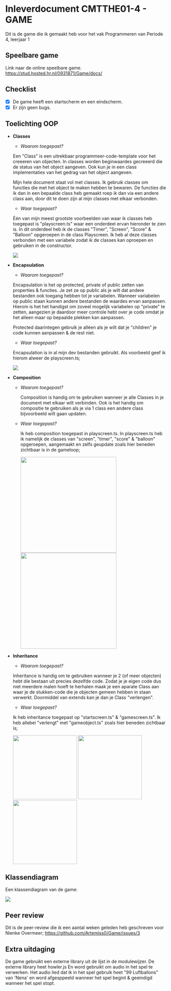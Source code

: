 # Inleverdocument CMTTHE01-4 - GAME

Dit is de game die ik gemaakt heb voor het vak Programmeren van Periode 4, leerjaar 1

## Speelbare game

Link naar de online speelbare game.
https://stud.hosted.hr.nl/0931871/Game/docs/

## Checklist

- [x] De game heeft een startscherm en een eindscherm.
- [x] Er zijn geen bugs.

## Toelichting OOP 


 - **Classes**
   - *Waarom toegepast?*
   
    Een "Class" is een uitrekbaar programmeer-code-template voor het creeeren van objecten. In classes worden beginwaardes gecreeerd die de status van het object aangeven. Ook kun je in een class implementaties van het gedrag van het object aangeven. 
   
      Mijn hele document staat vol met classes. Ik gebruik classes om functies die met het object te maken hebben te bewaren. De functies die ik dan in een bepaalde class heb gemaakt roep ik dan via een andere class aan, door dit te doen zijn al mijn classes met elkaar verbonden. 
      
   - *Waar toegepast?*
   
    Één van mijn meest grootste voorbeelden van waar ik classes heb toegepast is "playscreen.ts" waar een onderdeel ervan hieronder te zien is. In dit onderdeel heb ik de classes "Timer", "Screen", "Score" & "Balloon" opgeroepen in de class Playscreen. Ik heb al deze classes verbonden met een variabele zodat ik de classes kan oproepen en gebruiken in de constructor. 

    <img src = "CMTTHE04-W2 (Vis-TypScript)/docs/bewijsImg/classes.JPG">


 - **Encapsulation**
   - *Waarom toegepast?*
   
   Encapsulation is het op protected, private of public zetten van properties & functies. Je zet ze op public als je wilt dat andere bestanden ook toegang hebben tot je variabelen. Wanneer variabelen op public staan kunnen andere bestanden de waardes ervan aanpassen. Hierom is het het handigst om zoveel mogelijk variabelen op "private" te zetten, aangezien je daardoor meer controle hebt over je code omdat je het alleen maar op bepaalde plekken kan aanpassen. 
   
   Protected daarintegen gebruik je alléen als je wilt dat je "children" je code kunnen aanpassen & de rest niet.
   
   
   - *Waar toegepast?*
   
   Encapsulation is in al mijn dev bestanden gebruikt. Als voorbeeld geef ik hierom alweer de playscreen.ts;
   
     <img src = "CMTTHE04-W2 (Vis-TypScript)/docs/bewijsImg/classes.JPG">
   
 - **Composition**
   - *Waarom toegepast?*
   
     Composition is handig om te gebruiken wanneer je alle Classes in je document met elkaar wilt verbinden. Ook is het handig om compositie te gebruiken als je via 1 class een andere class bijvoorbeeld wilt gaan updaten.
   
   
   - *Waar toegepast?*
   
     Ik heb composition toegepast in playscreen.ts. In playscreen.ts heb ik namelijk de classes van "screen", "timer", "score" & "balloon" opgeroepen, aangemaakt en zelfs geupdate zoals hier beneden zichtbaar is in de gameloop;
   
       <img src = "CMTTHE04-W2 (Vis-TypScript)/docs/bewijsImg/classes.JPG" width = "300">
       <img src = "CMTTHE04-W2 (Vis-TypScript)/docs/bewijsImg/composition.jpg" width = "300">

   
 - **Inheritance**
   - *Waarom toegepast?*
   
   Inheritance is handig om te gebruiken wanneer je 2 (of meer objecten) hebt die bestaan uit precies dezelfde code. Zodat je je eigen code dus niet meerdere malen hoeft te herhalen maak je een aparate Class aan waar je de stukken-code die je objecten gemeen hebben in staan verwerkt. Doormiddel van extends kan je dan je Class "verlengen". 
   
   - *Waar toegepast?*
   
   Ik heb inheritance toegepast op "startscreen.ts" & "gamescreen.ts". Ik heb allebei "verlengt" met "gameobject.ts" zoals hier beneden zichtbaar is;

     <img src = "CMTTHE04-W2 (Vis-TypScript)/docs/bewijsImg/gameobject.jpg" width = "200">
     <img src = "CMTTHE04-W2 (Vis-TypScript)/docs/bewijsImg/gameoverscreen.jpg" width = "200">
     <img src = "CMTTHE04-W2 (Vis-TypScript)/docs/bewijsImg/startscreen.jpg" width = "200">

## Klassendiagram

Een klassendiagram van de game: 


<img src = "CMTTHE04-W2 (Vis-TypScript)/docs/bewijsImg/BalloonGame.jpg">

## Peer review
Dit is de peer-review die ik een aantal weken geleden heb geschreven voor Nienke Overmeer;
https://github.com/Artemiss0/Game/issues/3

## Extra uitdaging

De game gebruikt een externe library uit de lijst in de modulewijzer. De externe library heet howler.js En word gebruikt om audio in het spel te verwerken. Het audio lied dat ik in het spel gebruik heet "99 Luftballons" van 'Nena' en word afgesppeeld wanneer het spel begint & geeindigd wanneer het spel stopt. 

